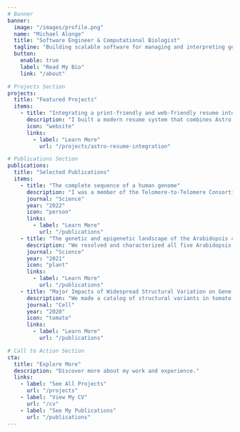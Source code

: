 ```yaml
---
# Banner
banner:
  image: "/images/profile.png"
  name: "Michael Alonge"
  title: "Software Engineer & Computational Biologist"
  tagline: "Building scalable software for managing and interpreting genomic data."
  button:
    enable: true
    label: "Read My Bio"
    link: "/about"

# Projects Section
projects:
  title: "Featured Projects"
  items:
    - title: "Integrating a print-friendly and web-friendly resume into an Astro website"
      description: "I built a modern resume system that combines Astro's static site generation with the JSON Resume standard and print-optimized CSS to create both an SEO-friendly web presence and recruiter-ready PDF downloads."
      icon: "website"
      links:
        - label: "Learn More"
          url: "/projects/astro-resume-integration"

# Publications Section
publications:
  title: "Selected Publications"
  items:
    - title: "The complete sequence of a human genome"
      description: "I was a member of the Telomere-to-Telomere Consortium, contributing to the first every complete sequence of a human genome. I contributed by correcting small and structural misassemblies in the draft assembly."
      journal: "Science"
      year: "2022"
      icon: "person"
      links:
        - label: "Learn More"
          url: "/publications"
    - title: "The genetic and epigenetic landscape of the Arabidopsis centromeres"
      description: "We resolved and characterized all five Arabidopsis thaliana centromeres for the first time. I led the genome assembly including the centromere sequences."
      journal: "Science"
      year: "2021"
      icon: "plant"
      links:
        - label: "Learn More"
          url: "/publications"
    - title: "Major Impacts of Widespread Structural Variation on Gene Expression and Crop Improvement in Tomato"
      description: "We made a catalog of structural variants in tomato and explored several examples of their impact on traits. I led the catalog creation and introgression analysis."
      journal: "Cell"
      year: "2020"
      icon: "tomato"
      links:
        - label: "Learn More"
          url: "/publications"

# Call to Action Section
cta:
  title: "Explore More"
  description: "Discover more about my work and experience."
  links:
    - label: "See All Projects"
      url: "/projects"
    - label: "View My CV"
      url: "/cv"
    - label: "See My Publications"
      url: "/publications"
---
```

